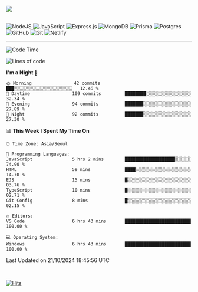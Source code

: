 ![](https://github-readme-stats.vercel.app/api?username=hqnseung&theme=dark&hide_border=false&include_all_commits=false&count_private=false) <br/><br/>

![NodeJS](https://img.shields.io/badge/node.js-6DA55F?style=for-the-badge&logo=node.js&logoColor=white) ![JavaScript](https://img.shields.io/badge/javascript-%23323330.svg?style=for-the-badge&logo=javascript&logoColor=%23F7DF1E) 
![Express.js](https://img.shields.io/badge/express.js-%23404d59.svg?style=for-the-badge&logo=express&logoColor=%2361DAFB) ![MongoDB](https://img.shields.io/badge/MongoDB-%234ea94b.svg?style=for-the-badge&logo=mongodb&logoColor=white) ![Prisma](https://img.shields.io/badge/Prisma-3982CE?style=for-the-badge&logo=Prisma&logoColor=white) ![Postgres](https://img.shields.io/badge/postgres-%23316192.svg?style=for-the-badge&logo=postgresql&logoColor=white)
![GitHub](https://img.shields.io/badge/github-%23121011.svg?style=for-the-badge&logo=github&logoColor=white) ![Git](https://img.shields.io/badge/git-%23F05033.svg?style=for-the-badge&logo=git&logoColor=white) ![Netlify](https://img.shields.io/badge/netlify-%23000000.svg?style=for-the-badge&logo=netlify&logoColor=#00C7B7)  

---

<!--START_SECTION:waka-->
![Code Time](http://img.shields.io/badge/Code%20Time-4%20hrs%2038%20mins-blue)

![Lines of code](https://img.shields.io/badge/From%20Hello%20World%20I%27ve%20Written-2.4%20million%20lines%20of%20code-blue)

**I'm a Night 🦉** 

```text
🌞 Morning                42 commits          ███░░░░░░░░░░░░░░░░░░░░░░   12.46 % 
🌆 Daytime                109 commits         ████████░░░░░░░░░░░░░░░░░   32.34 % 
🌃 Evening                94 commits          ███████░░░░░░░░░░░░░░░░░░   27.89 % 
🌙 Night                  92 commits          ███████░░░░░░░░░░░░░░░░░░   27.30 % 
```


📊 **This Week I Spent My Time On** 

```text
🕑︎ Time Zone: Asia/Seoul

💬 Programming Languages: 
JavaScript               5 hrs 2 mins        ███████████████████░░░░░░   74.90 % 
HTML                     59 mins             ████░░░░░░░░░░░░░░░░░░░░░   14.70 % 
EJS                      15 mins             █░░░░░░░░░░░░░░░░░░░░░░░░   03.76 % 
TypeScript               10 mins             █░░░░░░░░░░░░░░░░░░░░░░░░   02.71 % 
Git Config               8 mins              █░░░░░░░░░░░░░░░░░░░░░░░░   02.15 % 

🔥 Editors: 
VS Code                  6 hrs 43 mins       █████████████████████████   100.00 % 

💻 Operating System: 
Windows                  6 hrs 43 mins       █████████████████████████   100.00 % 
```


 Last Updated on 21/10/2024 18:45:56 UTC
<!--END_SECTION:waka-->

<br>

[![Hits](https://hits.seeyoufarm.com/api/count/incr/badge.svg?url=https%3A%2F%2Fgithub.com%2Fhqnseung&count_bg=%2379C83D&title_bg=%23555555&icon=&icon_color=%23E7E7E7&title=hits&edge_flat=false)](https://hits.seeyoufarm.com)
